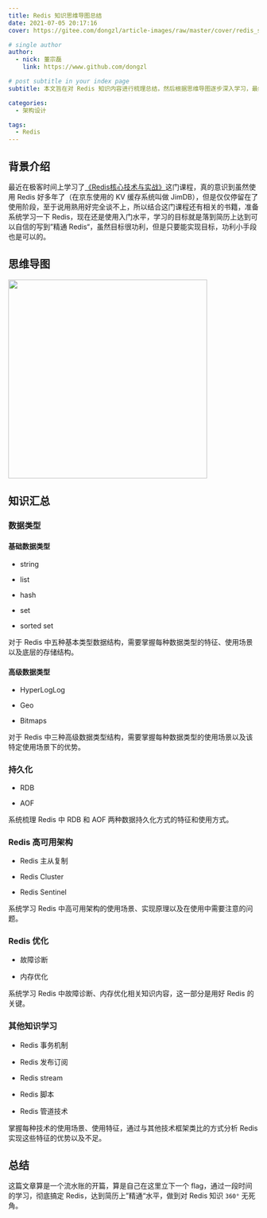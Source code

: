 ```yaml
---
title: Redis 知识思维导图总结
date: 2021-07-05 20:17:16
cover: https://gitee.com/dongzl/article-images/raw/master/cover/redis_study.png

# single author
author:
  - nick: 董宗磊
    link: https://www.github.com/dongzl

# post subtitle in your index page
subtitle: 本文旨在对 Redis 知识内容进行梳理总结，然后根据思维导图逐步深入学习，最终达到精通 Redis 地步。

categories: 
  - 架构设计

tags: 
  - Redis
---
```


## 背景介绍

最近在极客时间上学习了[《Redis核心技术与实战》](https://time.geekbang.org/column/intro/100056701)这门课程，真的意识到虽然使用 Redis 好多年了（在京东使用的 KV 缓存系统叫做 JimDB），但是仅仅停留在了使用阶段，至于说用熟用好完全谈不上，所以结合这门课程还有相关的书籍，准备系统学习一下 Redis，现在还是使用入门水平，学习的目标就是落到简历上达到可以自信的写到”精通 Redis“，虽然目标很功利，但是只要能实现目标，功利小手段也是可以的。

## 思维导图

<img src="https://gitee.com/dongzl/article-images/raw/master/2021/07-Redis-Knowledge-Summary/Redis-Knowledge-Summary-01.png" style="width:400px"/>

## 知识汇总

### 数据类型

#### 基础数据类型

- string

- list

- hash

- set

- sorted set

对于 Redis 中五种基本类型数据结构，需要掌握每种数据类型的特征、使用场景以及底层的存储结构。

#### 高级数据类型

- HyperLogLog

- Geo

- Bitmaps

对于 Redis 中三种高级数据类型结构，需要掌握每种数据类型的使用场景以及该特定使用场景下的优势。

### 持久化

- RDB

- AOF

系统梳理 Redis 中 RDB 和 AOF 两种数据持久化方式的特征和使用方式。

### Redis 高可用架构

- Redis 主从复制

- Redis Cluster

- Redis Sentinel

系统学习 Redis 中高可用架构的使用场景、实现原理以及在使用中需要注意的问题。

### Redis 优化

- 故障诊断

- 内存优化

系统学习 Redis 中故障诊断、内存优化相关知识内容，这一部分是用好 Redis 的关键。

### 其他知识学习

- Redis 事务机制

- Redis 发布订阅

- Redis stream

- Redis 脚本

- Redis 管道技术

掌握每种技术的使用场景、使用特征，通过与其他技术框架类比的方式分析 Redis 实现这些特征的优势以及不足。

## 总结

这篇文章算是一个流水账的开篇，算是自己在这里立下一个 flag，通过一段时间的学习，彻底搞定 Redis，达到简历上”精通“水平，做到对 Redis 知识 `360°` 无死角。